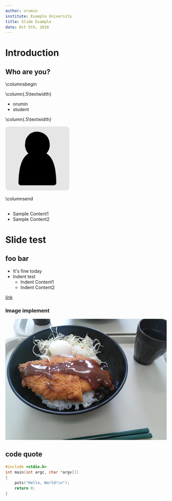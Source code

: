 ```yaml
---
author: orumin
institute: Example University
title: Slide Example
date: Oct 5th, 2016
---
```


# Introduction
## Who are you?

\columnsbegin

\column{.5\textwidth}

- orumin
- student

\column{.5\textwidth}

![](./images/my_image.png)

\columnsend

##

- Sample Content1
- Sample Content2

# Slide test
## foo bar

- It's fine today 
- Indent test 
    - Indent Content1
    - Indent Content2

[link](http://google.com)

### Image implement

![test](./images/test.jpg)

## code quote

```C
#include <stdio.h>
int main(int argc, char *argv[])
{
    puts("Hello, World!\n");
    return 0;
}
```
